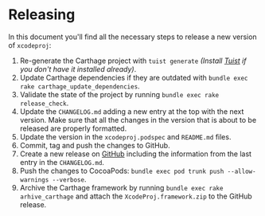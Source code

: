# Releasing

In this document you'll find all the necessary steps to release a new version of `xcodeproj`:

1. Re-generate the Carthage project with `tuist generate` *(Install [Tuist](https://github.com/tuist/tuist) if you don't have it installed already)*.
2. Update Carthage dependencies if they are outdated with `bundle exec rake carthage_update_dependencies`.
3. Validate the state of the project by running `bundle exec rake release_check`.
4. Update the `CHANGELOG.md` adding a new entry at the top with the next version. Make sure that all the changes in the version that is about to be released are properly formatted.
5. Update the version in the `xcodeproj.podspec` and `README.md` files.
7. Commit, tag and push the changes to GitHub.
8. Create a new release on [GitHub](https://github.com/tuist/XcodeProj) including the information from the last entry in the `CHANGELOG.md`.
9. Push the changes to CocoaPods: `bundle exec pod trunk push --allow-warnings --verbose`.
10. Archive the Carthage framework by running `bundle exec rake arhive_carthage` and attach the `XcodeProj.framework.zip` to the GitHub release.
